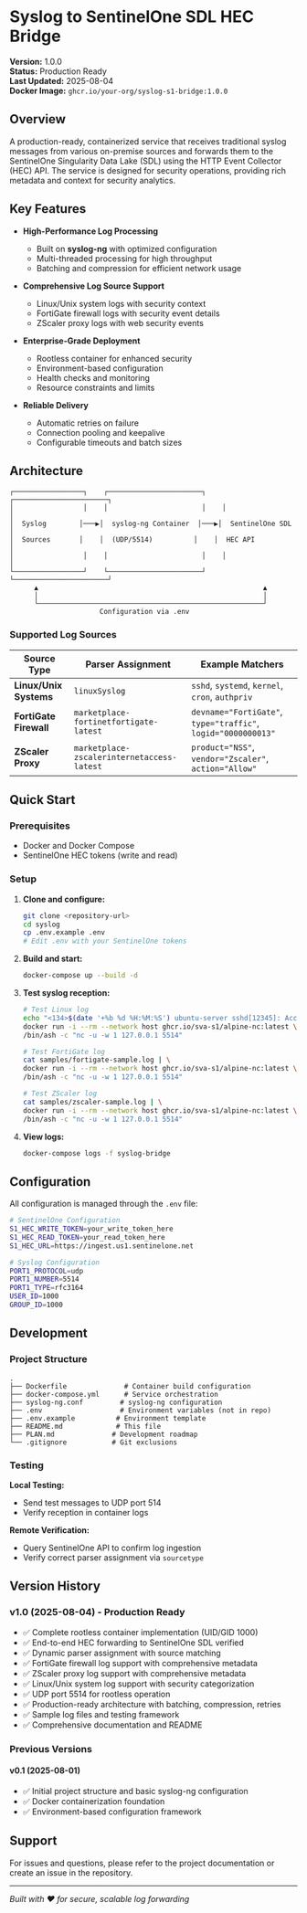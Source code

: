 # Syslog to SentinelOne SDL HEC Bridge

**Version:** 1.0.0  
**Status:** Production Ready  
**Last Updated:** 2025-08-04  
**Docker Image:** `ghcr.io/your-org/syslog-s1-bridge:1.0.0`

## Overview

A production-ready, containerized service that receives traditional syslog messages from various on-premise sources and forwards them to the SentinelOne Singularity Data Lake (SDL) using the HTTP Event Collector (HEC) API. The service is designed for security operations, providing rich metadata and context for security analytics.

## Key Features

- **High-Performance Log Processing**
  - Built on **syslog-ng** with optimized configuration
  - Multi-threaded processing for high throughput
  - Batching and compression for efficient network usage

- **Comprehensive Log Source Support**
  - Linux/Unix system logs with security context
  - FortiGate firewall logs with security event details
  - ZScaler proxy logs with web security events

- **Enterprise-Grade Deployment**
  - Rootless container for enhanced security
  - Environment-based configuration
  - Health checks and monitoring
  - Resource constraints and limits

- **Reliable Delivery**
  - Automatic retries on failure
  - Connection pooling and keepalive
  - Configurable timeouts and batch sizes

## Architecture

```
┌─────────────────┐    ┌───────────────────────┐    ┌───────────────────────┐
│                 │    │                       │    │                       │
│  Syslog        │───▶│  syslog-ng Container  │───▶│  SentinelOne SDL     │
│  Sources       │    │  (UDP/5514)          │    │  HEC API             │
│                 │    │                       │    │                       │
└─────────────────┘    └───────────────────────┘    └───────────────────────┘
      ▲                                                       ▲
      │                                                       │
      └───────────────────────────────────────────────────────┘
                      Configuration via .env
```

### Supported Log Sources

| Source Type | Parser Assignment | Example Matchers |
|-------------|-------------------|------------------|
| **Linux/Unix Systems** | `linuxSyslog` | `sshd`, `systemd`, `kernel`, `cron`, `authpriv` |
| **FortiGate Firewall** | `marketplace-fortinetfortigate-latest` | `devname="FortiGate"`, `type="traffic"`, `logid="0000000013"` |
| **ZScaler Proxy** | `marketplace-zscalerinternetaccess-latest` | `product="NSS"`, `vendor="Zscaler"`, `action="Allow"` |

## Quick Start

### Prerequisites

- Docker and Docker Compose
- SentinelOne HEC tokens (write and read)

### Setup

1. **Clone and configure:**
   ```bash
   git clone <repository-url>
   cd syslog
   cp .env.example .env
   # Edit .env with your SentinelOne tokens
   ```

2. **Build and start:**
   ```bash
   docker-compose up --build -d
   ```

3. **Test syslog reception:**
   ```bash
   # Test Linux log
   echo "<134>$(date '+%b %d %H:%M:%S') ubuntu-server sshd[12345]: Accepted publickey for admin" | \
   docker run -i --rm --network host ghcr.io/sva-s1/alpine-nc:latest \
   /bin/ash -c "nc -u -w 1 127.0.0.1 5514"
   
   # Test FortiGate log
   cat samples/fortigate-sample.log | \
   docker run -i --rm --network host ghcr.io/sva-s1/alpine-nc:latest \
   /bin/ash -c "nc -u -w 1 127.0.0.1 5514"
   
   # Test ZScaler log
   cat samples/zscaler-sample.log | \
   docker run -i --rm --network host ghcr.io/sva-s1/alpine-nc:latest \
   /bin/ash -c "nc -u -w 1 127.0.0.1 5514"
   ```

4. **View logs:**
   ```bash
   docker-compose logs -f syslog-bridge
   ```

## Configuration

All configuration is managed through the `.env` file:

```bash
# SentinelOne Configuration
S1_HEC_WRITE_TOKEN=your_write_token_here
S1_HEC_READ_TOKEN=your_read_token_here
S1_HEC_URL=https://ingest.us1.sentinelone.net

# Syslog Configuration
PORT1_PROTOCOL=udp
PORT1_NUMBER=5514
PORT1_TYPE=rfc3164
USER_ID=1000
GROUP_ID=1000
```

## Development

### Project Structure

```
.
├── Dockerfile              # Container build configuration
├── docker-compose.yml      # Service orchestration
├── syslog-ng.conf         # syslog-ng configuration
├── .env                   # Environment variables (not in repo)
├── .env.example          # Environment template
├── README.md             # This file
├── PLAN.md              # Development roadmap
└── .gitignore           # Git exclusions
```

### Testing

**Local Testing:**
- Send test messages to UDP port 514
- Verify reception in container logs

**Remote Verification:**
- Query SentinelOne API to confirm log ingestion
- Verify correct parser assignment via `sourcetype`

## Version History

### v1.0 (2025-08-04) - Production Ready
- ✅ Complete rootless container implementation (UID/GID 1000)
- ✅ End-to-end HEC forwarding to SentinelOne SDL verified
- ✅ Dynamic parser assignment with source matching
- ✅ FortiGate firewall log support with comprehensive metadata
- ✅ ZScaler proxy log support with comprehensive metadata
- ✅ Linux/Unix system log support with security categorization
- ✅ UDP port 5514 for rootless operation
- ✅ Production-ready architecture with batching, compression, retries
- ✅ Sample log files and testing framework
- ✅ Comprehensive documentation and README

### Previous Versions
#### v0.1 (2025-08-01)
- ✅ Initial project structure and basic syslog-ng configuration
- ✅ Docker containerization foundation
- ✅ Environment-based configuration framework

## Support

For issues and questions, please refer to the project documentation or create an issue in the repository.

---
*Built with ❤️ for secure, scalable log forwarding*
